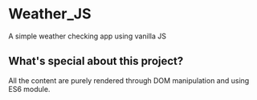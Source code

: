 # Weather_JS
 A simple weather checking app using vanilla JS
 
 ## What's special about this project?
 All the content are purely rendered through DOM manipulation and using ES6 module.


